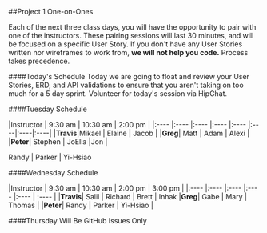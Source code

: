 ##Project 1 One-on-Ones

Each of the next three class days, you will have the opportunity to pair with one of the instructors. These pairing sessions will last 30 minutes, and will be focused on a specific User Story. If you don't have any User Stories written nor wireframes to work from, __we will not help you code.__ Process takes precedence.

####Today's Schedule 
Today we are going to float and review your User Stories, ERD, and API validations to ensure that you aren't taking on too much for a 5 day sprint. Volunteer for today's session via HipChat. 

####Tuesday Schedule

|Instructor | 9:30 am | 10:30 am | 2:00 pm |
|:----    |:----  |:----  |:----  |:---- |:----|:----|:----|
|__Travis__|Mikael | Elaine | Jacob |
|__Greg__| Matt | Adam | Alexi |
|__Peter__| Stephen | JoElla |Jon |

Randy | Parker | Yi-Hsiao

####Wednesday Schedule

|Instructor | 9:30 am | 10:30 am | 2:00 pm | 3:00 pm |
|:----    |:----  |:----  |:----  |:---- | :---- |
|__Travis__| Salil | Richard | Brett | Inhak
|__Greg__| Gabe | Mary | Thomas |
|__Peter__| Randy | Parker | Yi-Hsiao |

####Thursday Will Be GitHub Issues Only
